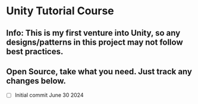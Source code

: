 # Unity Tutorial Course

## Info: This is my first venture into Unity, so any designs/patterns in this project may not follow best practices. 
## Open Source, take what you need. Just track any changes below.  
- [ ] Initial commit June 30 2024
